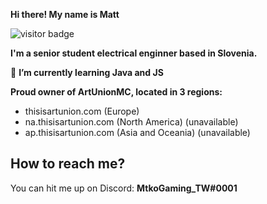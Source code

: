 **Hi there! My name is Matt**


![visitor badge](https://visitor-badge.glitch.me/badge?page_id=DemsarMa.DemsarMa)

**I'm a senior student electrical enginner based in Slovenia.**

🌱 **I’m currently learning Java and JS**

**Proud owner of ArtUnionMC, located in 3 regions:**

- thisisartunion.com (Europe)
- na.thisisartunion.com (North America) (unavailable)
- ap.thisisartunion.com (Asia and Oceania) (unavailable)

## How to reach me?
You can hit me up on Discord: **MtkoGaming_TW#0001**

